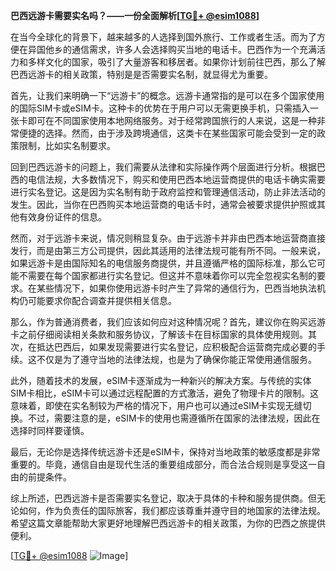 **巴西远游卡需要实名吗？——一份全面解析[[TG💪+ @esim1088](https://t.me/s/esim1088)]**

在当今全球化的背景下，越来越多的人选择到国外旅行、工作或者生活。而为了方便在异国他乡的通信需求，许多人会选择购买当地的电话卡。巴西作为一个充满活力和多样文化的国家，吸引了大量游客和移居者。如果你计划前往巴西，那么了解巴西远游卡的相关政策，特别是是否需要实名制，就显得尤为重要。

首先，让我们来明确一下“远游卡”的概念。远游卡通常指的是可以在多个国家使用的国际SIM卡或eSIM卡。这种卡的优势在于用户可以无需更换手机，只需插入一张卡即可在不同国家使用本地网络服务。对于经常跨国旅行的人来说，这是一种非常便捷的选择。然而，由于涉及跨境通信，这类卡在某些国家可能会受到一定的政策限制，比如实名制要求。

回到巴西远游卡的问题上，我们需要从法律和实际操作两个层面进行分析。根据巴西的电信法规，大多数情况下，购买和使用巴西本地运营商提供的电话卡确实需要进行实名登记。这是因为实名制有助于政府监控和管理通信活动，防止非法活动的发生。因此，当你在巴西购买本地运营商的电话卡时，通常会被要求提供护照或其他有效身份证件的信息。

然而，对于远游卡来说，情况则稍显复杂。由于远游卡并非由巴西本地运营商直接发行，而是由第三方公司提供，因此其适用的法律法规可能有所不同。一般来说，如果远游卡是由国际知名的电信服务商提供，并且遵循严格的国际标准，那么它可能不需要在每个国家都进行实名登记。但这并不意味着你可以完全忽视实名制的要求。在某些情况下，如果你使用远游卡时产生了异常的通信行为，巴西当地执法机构仍可能要求你配合调查并提供相关信息。

那么，作为普通消费者，我们应该如何应对这种情况呢？首先，建议你在购买远游卡之前仔细阅读相关条款和服务协议，了解该卡在目标国家的具体使用规则。其次，在抵达巴西后，如果发现需要进行实名登记，应积极配合运营商完成必要的手续。这不仅是为了遵守当地的法律法规，也是为了确保你能正常使用通信服务。

此外，随着技术的发展，eSIM卡逐渐成为一种新兴的解决方案。与传统的实体SIM卡相比，eSIM卡可以通过远程配置的方式激活，避免了物理卡片的限制。这意味着，即使在实名制较为严格的情况下，用户也可以通过eSIM卡实现无缝切换。不过，需要注意的是，eSIM卡的使用也需遵循所在国家的法律法规，因此在选择时同样要谨慎。

最后，无论你是选择传统远游卡还是eSIM卡，保持对当地政策的敏感度都是非常重要的。毕竟，通信自由是现代生活的重要组成部分，而合法合规则是享受这一自由的前提条件。

综上所述，巴西远游卡是否需要实名登记，取决于具体的卡种和服务提供商。但无论如何，作为负责任的国际旅客，我们都应该尊重并遵守目的地国家的法律法规。希望这篇文章能帮助大家更好地理解巴西远游卡的相关政策，为你的巴西之旅提供便利。

[[TG💪+ @esim1088](https://t.me/s/esim1088) ![Image](https://i.postimg.cc/4NQfJmqS/Snipaste-2025-05-13-00-14-12.png)]